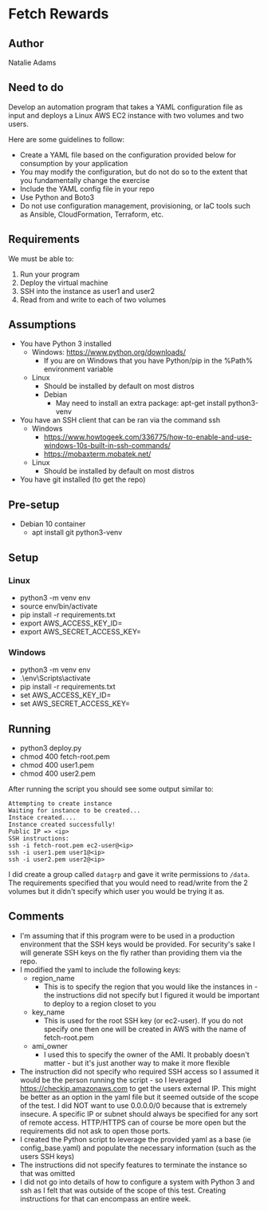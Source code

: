 # Fetch Rewards

## Author

Natalie Adams

## Need to do

Develop an automation program that takes a YAML configuration file as input and deploys a Linux AWS EC2 instance with two volumes and two users.

Here are some guidelines to follow:

- Create a YAML file based on the configuration provided below for consumption by your application
- You may modify the configuration, but do not do so to the extent that you fundamentally change the exercise
- Include the YAML config file in your repo
- Use Python and Boto3
- Do not use configuration management, provisioning, or IaC tools such as Ansible, CloudFormation, Terraform, etc.

## Requirements

We must be able to:

1. Run your program
2. Deploy the virtual machine
3. SSH into the instance as user1 and user2
4. Read from and write to each of two volumes

## Assumptions

- You have Python 3 installed
  - Windows: https://www.python.org/downloads/
    - If you are on Windows that you have Python/pip in the %Path% environment variable
  - Linux
    - Should be installed by default on most distros
    - Debian
      - May need to install an extra package: apt-get install python3-venv
- You have an SSH client that can be ran via the command ssh
  - Windows
    - https://www.howtogeek.com/336775/how-to-enable-and-use-windows-10s-built-in-ssh-commands/
    - https://mobaxterm.mobatek.net/
  - Linux
    - Should be installed by default on most distros
- You have git installed (to get the repo)

## Pre-setup

- Debian 10 container
  - apt install git python3-venv

## Setup

### Linux

- python3 -m venv env
- source env/bin/activate
- pip install -r requirements.txt
- export AWS_ACCESS_KEY_ID=<yourid>
- export AWS_SECRET_ACCESS_KEY=<yourkey>

### Windows

- python3 -m venv env
- .\env\Scripts\activate
- pip install -r requirements.txt
- set AWS_ACCESS_KEY_ID=<yourid>
- set AWS_SECRET_ACCESS_KEY=<yourkey>

## Running

- python3 deploy.py
- chmod 400 fetch-root.pem
- chmod 400 user1.pem
- chmod 400 user2.pem

After running the script you should see some output similar to:

```
Attempting to create instance
Waiting for instance to be created...
Instace created....
Instance created successfully!
Public IP => <ip>
SSH instructions:
ssh -i fetch-root.pem ec2-user@<ip>
ssh -i user1.pem user1@<ip>
ssh -i user2.pem user2@<ip>
```

I did create a group called `datagrp` and gave it write permissions to `/data`. The requirements specified that you would need to read/write from the 2 volumes but it didn't specify which user you would be trying it as.

## Comments

- I'm assuming that if this program were to be used in a production environment that the SSH keys would be provided. For security's sake I will generate SSH keys on the fly rather than providing them via the repo.
- I modified the yaml to include the following keys:
  - region_name
    - This is to specify the region that you would like the instances in - the instructions did not specify but I figured it would be important to deploy to a region closet to you
  - key_name
    - This is used for the root SSH key (or ec2-user). If you do not specify one then one will be created in AWS with the name of fetch-root.pem
  - ami_owner
    - I used this to specify the owner of the AMI. It probably doesn't matter - but it's just another way to make it more flexible
- The instruction did not specify who required SSH access so I assumed it would be the person running the script - so I leveraged https://checkip.amazonaws.com to get the users external IP. This might be better as an option in the yaml file but it seemed outside of the scope of the test. I did NOT want to use 0.0.0.0/0 because that is extremely insecure. A specific IP or subnet should always be specified for any sort of remote access. HTTP/HTTPS can of course be more open but the requirements did not ask to open those ports.
- I created the Python script to leverage the provided yaml as a base (ie config_base.yaml) and populate the necessary information (such as the users SSH keys)
- The instructions did not specify features to terminate the instance so that was omitted
- I did not go into details of how to configure a system with Python 3 and ssh as I felt that was outside of the scope of this test. Creating instructions for that can encompass an entire week.

